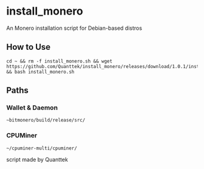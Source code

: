install_monero
==============

An Monero installation script for Debian-based distros  
  
## How to Use  
    cd ~ && rm -f install_monero.sh && wget https://github.com/Quanttek/install_monero/releases/download/1.0.1/install_monero.sh && bash install_monero.sh  

## Paths  
### Wallet & Daemon  
    ~bitmonero/build/release/src/  

### CPUMiner  
    ~/cpuminer-multi/cpuminer/  
    

  
script made by Quanttek
